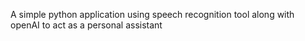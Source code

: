 A simple python application using speech recognition tool along with openAI to act as a personal assistant 
